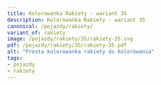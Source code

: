 ```yaml
---
title: Kolorowanka Rakiety - wariant 35
description: Kolorowanka Rakiety - wariant 35
canonical: /pojazdy/rakiety/
variant_of: rakiety
image: /pojazdy/rakiety/35/rakiety-35.svg
pdf: /pojazdy/rakiety/35/rakiety-35.pdf
alt: "Prosta kolorowanka rakiety do kolorowania"
tags:
- pojazdy
- rakiety
---
```

